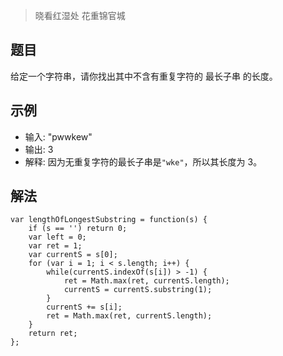 > 晓看红湿处 花重锦官城

## 题目
给定一个字符串，请你找出其中不含有重复字符的 最长子串 的长度。

## 示例
- 输入: "pwwkew"
- 输出: 3
- 解释: 因为无重复字符的最长子串是`"wke"`，所以其长度为 3。

## 解法
```
var lengthOfLongestSubstring = function(s) {
    if (s == '') return 0;
    var left = 0;
    var ret = 1;
    var currentS = s[0];
    for (var i = 1; i < s.length; i++) {
        while(currentS.indexOf(s[i]) > -1) {
            ret = Math.max(ret, currentS.length);
            currentS = currentS.substring(1);
        }
        currentS += s[i];
        ret = Math.max(ret, currentS.length);
    }
    return ret;
};
```